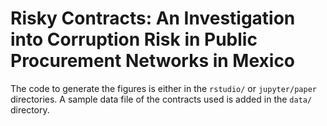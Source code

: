 # Risky Contracts: An Investigation into Corruption Risk in Public Procurement Networks in Mexico


The code to generate the figures is either in the `rstudio/` or `jupyter/paper` directories. A sample data file of the contracts used is added in the `data/` directory.
